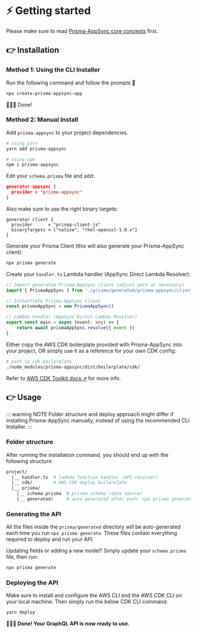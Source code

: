 # ⚡️ Getting started

Please make sure to read [Prisma-AppSync core concepts](/essentials/concept) first.

## 👉 Installation

### Method 1: Using the CLI Installer

Run the following command and follow the prompts 🙂

```bash
npx create-prisma-appsync-app
```

🚀🚀🚀 Done! 

### Method 2: Manual Install

Add `prisma-appsync` to your project dependencies.

```bash
# using yarn
yarn add prisma-appsync

# using npm
npm i prisma-appsync
```

Edit your `schema.prisma` file and add:

```json
generator appsync {
  provider = "prisma-appsync"
}
```

Also make sure to use the right binary targets:

```json{3}
generator client {
  provider      = "prisma-client-js"
  binaryTargets = ["native", "rhel-openssl-1.0.x"]
}
```

Generate your Prisma Client (this will also generate your Prisma-AppSync client):

```bash
npx prisma generate
```

Create your `handler.ts` Lambda handler (AppSync Direct Lambda Resolver):

```ts
// Import generated Prisma-AppSync client (adjust path as necessary)
import { PrismaAppSync } from './prisma/generated/prisma-appsync/client'

// Instantiate Prisma-AppSync Client
const prismaAppSync = new PrismaAppSync()

// Lambda handler (AppSync Direct Lambda Resolver)
export const main = async (event: any) => {
    return await prismaAppSync.resolve({ event })
}
```

Either copy the AWS CDK boilerplate provided with Prisma-AppSync into your project, OR simply use it as a reference for your own CDK config:

```bash
# path to cdk boilerplate
./node_modules/prisma-appsync/dist/boilerplate/cdk/
```

Refer to [AWS CDK Toolkit docs ↗](https://docs.aws.amazon.com/cdk/v2/guide/cli.html) for more info.

## 👉 Usage

::: warning NOTE
Folder structure and deploy approach might differ if installing Prisma-AppSync manually, instead of using the recommended CLI Installer.
:::

### Folder structure

After running the installation command, you should end up with the following structure:

```bash
project/
  |__ handler.ts  # lambda function handler (API resolver)
  |__ cdk/        # AWS CDK deploy boilerplate
  |__ prisma/
    |__ schema.prisma  # prisma schema (data source)
    |__ generated/     # auto-generated after each `npx prisma generate`
```

### Generating the API

All the files inside the `prisma/generated` directory will be auto-generated each time you run `npx prisma generate`. These files contain everything required to deploy and run your API.

Updating fields or adding a new model? Simply update your `schema.prisma` file, then run:

```bash
npx prisma generate
```

### Deploying the API

Make sure to install and configure the AWS CLI and the AWS CDK CLI on your local machine. Then simply run the below CDK CLI command:

```bash
yarn deploy
```

**🚀🚀🚀 Done! Your GraphQL API is now ready to use.**
